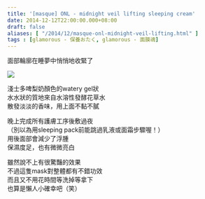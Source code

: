```yaml
---
title: '[masque] ONL - midnight veil lifting sleeping cream'
date: 2014-12-12T22:00:00.000+08:00
draft: false
aliases: [ "/2014/12/masque-onl-midnight-veil-lifting.html" ]
tags : [glamorous - 保養おたく, glamorous - 面膜魂]
---
```


面部輪廓在睡夢中悄悄地收緊了  

[![](https://farm8.staticflickr.com/7541/15805257147_4be427c5d4_z.jpg)](https://farm8.staticflickr.com/7541/15805257147_4be427c5d4_z.jpg)

淺士多啤梨奶顏色的watery gel狀  
水水狀的質地來自水溶性發酵花草水  
散發淡淡的香味，用上面不黏不膩  
  
晚上完成所有護膚工序後敷過夜  
（別以為用sleeping pack前能跳過乳液或面霜步驟喔！）  
用後面部會減少了浮腫  
保濕度足，也有微微亮白  
  
雖然說不上有很驚豔的效果  
不過這隻mask對整體都有不錯功效  
而且又不用花時間等洗掉等拿下  
也算是懶人小確幸吧（笑）